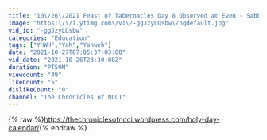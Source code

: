 ```yaml
---
title: "10\/26\/2021 Feast of Tabernacles Day 8 Observed at Even - Sabbath"
image: "https:\/\/i.ytimg.com\/vi\/-ggJzyLQsbw\/hqdefault.jpg"
vid_id: "-ggJzyLQsbw"
categories: "Education"
tags: ["YHWH","Yah","Yahweh"]
date: "2021-10-27T07:05:37+03:00"
vid_date: "2021-10-26T23:30:08Z"
duration: "PT59M"
viewcount: "49"
likeCount: "5"
dislikeCount: "0"
channel: "The Chronicles of NCCI"
---
```

{% raw %}<a rel="nofollow" target="blank" href="https://thechroniclesofncci.wordpress.com/holy-day-calendar/">https://thechroniclesofncci.wordpress.com/holy-day-calendar/</a>{% endraw %}
